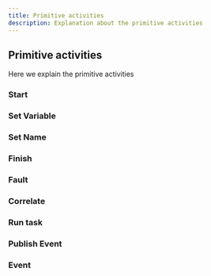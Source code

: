 ```yaml
---
title: Primitive activities
description: Explanation about the primitive activities
---
```


## Primitive activities

Here we explain the primitive activities


### Start

### Set Variable

### Set Name

### Finish

### Fault

### Correlate

### Run task

### Publish Event

### Event